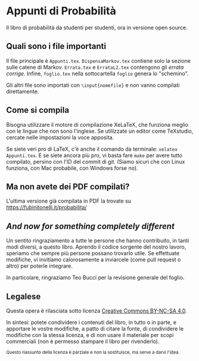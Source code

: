 # Appunti di Probabilità

Il libro di probabilità da studenti per studenti, ora in versione open source.

## Quali sono i file importanti

Il file principale è `Appunti.tex`. `DispensaMarkov.tex` contiene solo la sezione sulle catene di Markov.
`Errata.tex` e `ErrataL2.tex` contengono gli _errata corrige_.
Infine, `foglio.tex` nella sottocartella `foglio` genera lo "schemino".

Gli altri file sono importati con `\input{nomefile}` e non vanno compilati direttamente.

## Come si compila

Bisogna utilizzare il motore di compilazione XeLaTeX, che funziona meglio con le lingue che non sono l'inglese.
Se utilizzate un editor come TeXstudio, cercate nelle impostazioni la voce apposita.

Se siete veri pro di LaTeX, c'è anche il comando da terminale: `xelatex Appunti.tex`.
E se siete ancora più pro, vi basta fare `make` per avere tutto compilato, persino con l'ID del commit di git.
(Siamo sicuri che con Linux funziona, con Mac probabile, con Windows forse no).

## Ma non avete dei PDF compilati?

L'ultima versione già compilata in PDF la trovate su https://fubinitonelli.it/probabilita/

## *And now for something completely different*

Un sentito ringraziamento a tutte le persone che hanno contribuito, in tanti modi diversi, a questo libro.
Aprendo il codice sorgente del nostro lavoro, speriamo che sempre più persone possano trovarlo utile.
Se effettuate modifiche, vi invitiamo calorosamente a inviarcele (come pull request o altro) per poterle integrare.

In particolare, ringraziamo Teo Bucci per la revisione generale del foglio.

## Legalese

Questa opera è rilasciata sotto licenza [Creative Commons BY-NC-SA 4.0](https://creativecommons.org/licenses/by-nc-sa/4.0/).

In sintesi: potete condividere i contenuti del libro, in tutto o in parte, e apportare le vostre modifiche,
a patto di citare la fonte, di condividere le modifiche con la stessa licenza, e di non usare il materiale per scopi commerciali
(non è permesso stampare il libro per rivenderlo).

<small>Questo riassunto della licenza è parziale e non la sostituisce, ma serve a darvi l'idea.</small>
